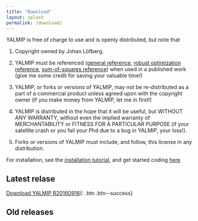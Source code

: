 ```yaml
---
title: "Download"
layout: splash
permalink: /download/
---
```


YALMIP is free of charge to use and is openly distributed, but note that 

1. Copyright owned by Johan Löfberg.

2. YALMIP must be referenced ([general reference](/reference/lofberg2004), [robust optimization reference](/reference/lofberg2012), [sum-of-squares reference](/reference/lofberg2009)) when used in a published work (give me some credit for saving your valuable time!)
 
3. YALMIP, or forks or versions of YALMIP, may not be re-distributed as a part of a commercial product unless agreed upon with the copyright owner (if you make money from YALMIP, let me in first!)

4. YALMIP is distributed in the hope that it will be useful, but WITHOUT ANY WARRANTY, without even the implied warranty of MERCHANTABILITY or FITNESS FOR A PARTICULAR PURPOSE (if your satellite crash or you fail your Phd due to a bug in YALMIP, your loss!).

5. Forks or versions of YALMIP must include, and follow, this license in any distribution.

For installation, see the [installation tutorial](/tutorial/installation), and get started coding [here](/tutorial/basics)

## Latest relase

[Download YALMIP R20160916](https://johanlofberg.github.com/yalmip/master.zip){: .btn .btn--success}

## Old releases

